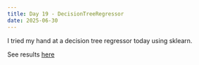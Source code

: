 ```yaml
---
title: Day 19 - DecisionTreeRegressor
date: 2025-06-30
---
```

I tried my hand at a decision tree regressor today using sklearn.

See results [here](https://github.com/JonSkogland/1000daysofcoding/blob/main/daily-projects/day19_20250630/Day19.ipynb)